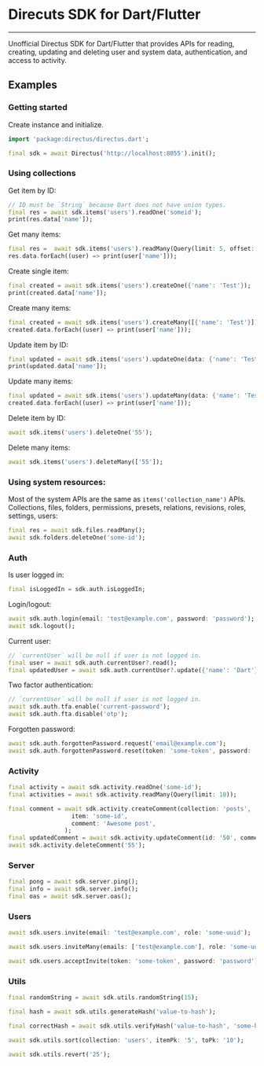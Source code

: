 # Direcuts SDK for Dart/Flutter

---

Unofficial Directus SDK for Dart/Flutter that provides APIs for reading, creating, updating and deleting user and system data, authentication, and access to activity.

## Examples

### Getting started

Create instance and initialize.

```dart
import 'package:directus/directus.dart';

final sdk = await Directus('http://localhost:8055').init();
```

### Using collections

Get item by ID:

```dart
// ID must be `String` because Dart does not have union types.
final res = await sdk.items('users').readOne('someid');
print(res.data['name']);
```

Get many items:

```dart
final res =  await sdk.items('users').readMany(Query(limit: 5, offset: 5));
res.data.forEach((user) => print(user['name']));
```

Create single item:

```dart
final created = await sdk.items('users').createOne({'name': 'Test'});
print(created.data['name']);
```

Create many items:

```dart
final created = await sdk.items('users').createMany([{'name': 'Test'}]);
created.data.forEach((user) => print(user['name']));
```

Update item by ID:

```dart
final updated = await sdk.items('users').updateOne(data: {'name': 'Test'}, id: '55');
print(updated.data['name']);
```

Update many items:

```dart
final updated = await sdk.items('users').updateMany(data: {'name': 'Test'}, ids: ['55']);
created.data.forEach((user) => print(user['name']));
```

Delete item by ID:

```dart
await sdk.items('users').deleteOne('55');
```

Delete many items:

```dart
await sdk.items('users').deleteMany(['55']);
```

### Using system resources:

Most of the system APIs are the same as `items('collection_name')` APIs.
Collections, files, folders, permissions, presets, relations, revisions, roles, settings, users:

```dart
final res = await sdk.files.readMany();
await sdk.folders.deleteOne('some-id');
```

### Auth

Is user logged in:

```dart
final isLoggedIn = sdk.auth.isLoggedIn;
```

Login/logout:

```dart
await sdk.auth.login(email: 'test@example.com', password: 'password');
await sdk.logout();
```

Current user:

```dart
// `currentUser` will be null if user is not logged in.
final user = await sdk.auth.currentUser?.read();
final updatedUser = await sdk.auth.currentUser?.update({'name': 'Dart'});
```

Two factor authentication:

```dart
// `currentUser` will be null if user is not logged in.
await sdk.auth.tfa.enable('current-password');
await sdk.auth.fta.disable('otp');
```

Forgotten password:

```dart
await sdk.auth.forgottenPassword.request('email@example.com');
await sdk.auth.forgottenPassword.reset(token: 'some-token', password: 'password');
```

### Activity

```dart
final activity = await sdk.activity.readOne('some-id');
final activities = await sdk.activity.readMany(Query(limit: 10));

final comment = await sdk.activity.createComment(collection: 'posts',
                  item: 'some-id',
                  comment: 'Awesome post',
                );
final updatedComment = await sdk.activity.updateComment(id: '50', comment: 'Awesome change!');
await sdk.activity.deleteComment('55');


```

### Server

```dart
final pong = await sdk.server.ping();
final info = await sdk.server.info();
final oas = await sdk.server.oas();
```

### Users

```dart
await sdk.users.invite(email: 'test@example.com', role: 'some-uuid');

await sdk.users.inviteMany(emails: ['test@example.com'], role: 'some-uuid');

await sdk.users.acceptInvite(token: 'some-token', password: 'password');
```

### Utils

```dart
final randomString = await sdk.utils.randomString(15);

final hash = await sdk.utils.generateHash('value-to-hash');

final correctHash = await sdk.utils.verifyHash('value-to-hash', 'some-hash');

await sdk.utils.sort(collection: 'users', itemPk: '5', toPk: '10');

await sdk.utils.revert('25');
```
